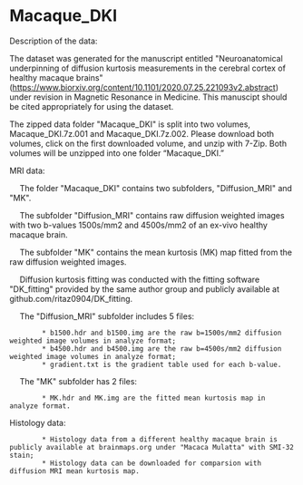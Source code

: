 # Macaque_DKI
              
Description of the data:

The dataset was generated for the manuscript entitled "Neuroanatomical underpinning of diffusion kurtosis measurements in the cerebral cortex of healthy macaque brains" (https://www.biorxiv.org/content/10.1101/2020.07.25.221093v2.abstract) under revision in Magnetic Resonance in Medicine. This manuscipt should be cited appropriately for using the dataset.

The zipped data folder "Macaque_DKI" is split into two volumes, Macaque_DKI.7z.001 and Macaque_DKI.7z.002. Please download both volumes, click on the first downloaded volume, and unzip with 7-Zip. Both volumes will be unzipped into one folder “Macaque_DKI.”

MRI data:

&emsp;  The folder "Macaque_DKI" contains two subfolders, "Diffusion_MRI" and "MK".

&emsp;  The subfolder "Diffusion_MRI" contains raw diffusion weighted images with two b-values 1500s/mm2 and 4500s/mm2 of an ex-vivo healthy macaque brain.

&emsp;  The subfolder "MK" contains the mean kurtosis (MK) map fitted from the raw diffusion weighted images.

&emsp;  Diffusion kurtosis fitting was conducted with the fitting software "DK_fitting" provided by the same author group and publicly available at github.com/ritaz0904/DK_fitting.

&emsp;  The "Diffusion_MRI" subfolder includes 5 files:

            * b1500.hdr and b1500.img are the raw b=1500s/mm2 diffusion weighted image volumes in analyze format;
            * b4500.hdr and b4500.img are the raw b=4500s/mm2 diffusion weighted image volumes in analyze format;
            * gradient.txt is the gradient table used for each b-value.

&emsp;  The "MK" subfolder has 2 files:

            * MK.hdr and MK.img are the fitted mean kurtosis map in analyze format.

Histology data:

            * Histology data from a different healthy macaque brain is publicly available at brainmaps.org under "Macaca Mulatta" with SMI-32 stain;
            * Histology data can be downloaded for comparsion with diffusion MRI mean kurtosis map.  
                
